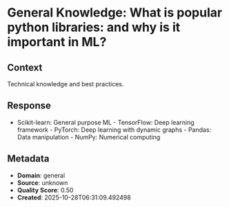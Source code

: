 # General Knowledge: What is popular python libraries: and why is it important in ML?

## Context
Technical knowledge and best practices.

## Response
- Scikit-learn: General purpose ML - TensorFlow: Deep learning framework - PyTorch: Deep learning with dynamic graphs - Pandas: Data manipulation - NumPy: Numerical computing

## Metadata
- **Domain**: general
- **Source**: unknown
- **Quality Score**: 0.50
- **Created**: 2025-10-28T06:31:09.492498